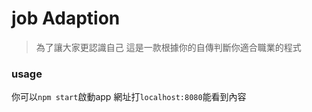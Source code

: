 # job Adaption
> 為了讓大家更認識自己 這是一款根據你的自傳判斷你適合職業的程式

### usage 
你可以`npm start`啟動app
網址打`localhost:8080`能看到內容

